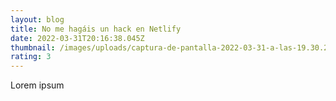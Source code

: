 ```yaml
---
layout: blog
title: No me hagáis un hack en Netlify
date: 2022-03-31T20:16:38.045Z
thumbnail: /images/uploads/captura-de-pantalla-2022-03-31-a-las-19.30.29.png
rating: 3
---
```

Lorem ipsum